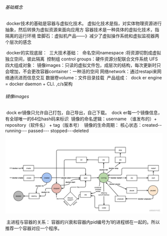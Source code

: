 ###### 基础概念

​		docker技术的基础是容器与虚拟化技术。
​		虚拟化技术是指，对实体物理资源进行抽象，然后转换为虚拟资源来面向应用方
​		容器技术是一种具体的虚拟化技术，指隔离的运行环境
​		垫脚石：虚拟机产品——》减少了虚拟操作系统和虚拟监视器两个层次的感念
​		

​		docker的实现底层：
​				三大技术基础：
​						命名空间namespace :将资源切割成虚拟独立空间，彼此隔离
​						控制组 control groups：硬件资源分配
​						联合文件系统 UFS
​				四大组成对象：
​						镜像images：只读的虚拟文件包，成层次的结构，每次更新时只会增加，不会更改
​						容器container：一种活的空间
​						网络network：通过restapi来网络通讯进而信息交互
​						数据卷volume：文件目录挂载
​				产品组成：
​						dock er engine = docker daemon + CLI. ,c/s架构

###### 镜像images

​		dock er镜像只允许自己打包，自己导出，自己下载。
​		dock er每一个镜像信息，有全球唯一的64位hash码来标识
​		镜像的命名逻辑：username （谁发布的）+ repository（软件名） + tag（版本号）
​		镜像的生命周期：
​				核心状态：created-- running--- passed--- stopped---deleted![image-20210819132456539](../README.assets/image-20210819132456539.png)

​				主进程与容器的关系：
​						容器的兴衰和容器内pid编号为1的进程绑在一起的。所以推荐一个容器对应一个程序。